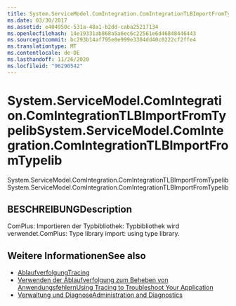 ```yaml
---
title: System.ServiceModel.ComIntegration.ComIntegrationTLBImportFromTypelib
ms.date: 03/30/2017
ms.assetid: e404950c-531a-48a1-b2dd-caba25217134
ms.openlocfilehash: 14e19331ab868a5a6ec6c22561e6d46848446443
ms.sourcegitcommit: bc293b14af795e0e999e3304dd40c0222cf2ffe4
ms.translationtype: MT
ms.contentlocale: de-DE
ms.lasthandoff: 11/26/2020
ms.locfileid: "96290542"
---
```

# <a name="systemservicemodelcomintegrationcomintegrationtlbimportfromtypelib"></a><span data-ttu-id="1e878-102">System.ServiceModel.ComIntegration.ComIntegrationTLBImportFromTypelib</span><span class="sxs-lookup"><span data-stu-id="1e878-102">System.ServiceModel.ComIntegration.ComIntegrationTLBImportFromTypelib</span></span>

<span data-ttu-id="1e878-103">System.ServiceModel.ComIntegration.ComIntegrationTLBImportFromTypelib</span><span class="sxs-lookup"><span data-stu-id="1e878-103">System.ServiceModel.ComIntegration.ComIntegrationTLBImportFromTypelib</span></span>  
  
## <a name="description"></a><span data-ttu-id="1e878-104">BESCHREIBUNG</span><span class="sxs-lookup"><span data-stu-id="1e878-104">Description</span></span>  

 <span data-ttu-id="1e878-105">ComPlus: Importieren der Typbibliothek: Typbibliothek wird verwendet.</span><span class="sxs-lookup"><span data-stu-id="1e878-105">ComPlus: Type library import: using type library.</span></span>  
  
## <a name="see-also"></a><span data-ttu-id="1e878-106">Weitere Informationen</span><span class="sxs-lookup"><span data-stu-id="1e878-106">See also</span></span>

- [<span data-ttu-id="1e878-107">Ablaufverfolgung</span><span class="sxs-lookup"><span data-stu-id="1e878-107">Tracing</span></span>](index.md)
- [<span data-ttu-id="1e878-108">Verwenden der Ablaufverfolgung zum Beheben von Anwendungsfehlern</span><span class="sxs-lookup"><span data-stu-id="1e878-108">Using Tracing to Troubleshoot Your Application</span></span>](using-tracing-to-troubleshoot-your-application.md)
- [<span data-ttu-id="1e878-109">Verwaltung und Diagnose</span><span class="sxs-lookup"><span data-stu-id="1e878-109">Administration and Diagnostics</span></span>](../index.md)
